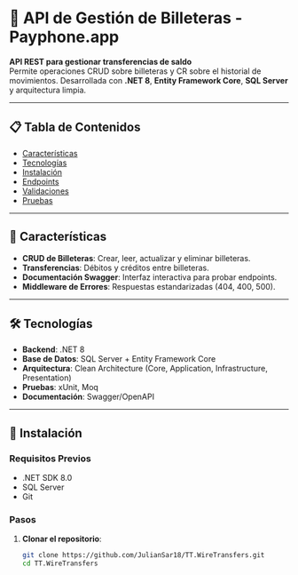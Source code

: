 # 🚀 API de Gestión de Billeteras - Payphone.app

**API REST para gestionar transferencias de saldo**  
Permite operaciones CRUD sobre billeteras y CR sobre el historial de movimientos. Desarrollada con **.NET 8**, **Entity Framework Core**, **SQL Server** y arquitectura limpia.

---

## 📋 Tabla de Contenidos
- [Características](#-características)
- [Tecnologías](#-tecnologías)
- [Instalación](#-instalación)
- [Endpoints](#-endpoints)
- [Validaciones](#-validaciones)
- [Pruebas](#-pruebas)

---

## 🌟 Características
- **CRUD de Billeteras**: Crear, leer, actualizar y eliminar billeteras.
- **Transferencias**: Débitos y créditos entre billeteras.
- **Documentación Swagger**: Interfaz interactiva para probar endpoints.
- **Middleware de Errores**: Respuestas estandarizadas (404, 400, 500).

---

## 🛠 Tecnologías
- **Backend**: .NET 8
- **Base de Datos**: SQL Server + Entity Framework Core
- **Arquitectura**: Clean Architecture (Core, Application, Infrastructure, Presentation)
- **Pruebas**: xUnit, Moq
- **Documentación**: Swagger/OpenAPI

---

## 🔧 Instalación

### Requisitos Previos
- .NET SDK 8.0
- SQL Server
- Git

### Pasos
1. **Clonar el repositorio**:
   ```bash
   git clone https://github.com/JulianSar18/TT.WireTransfers.git
   cd TT.WireTransfers